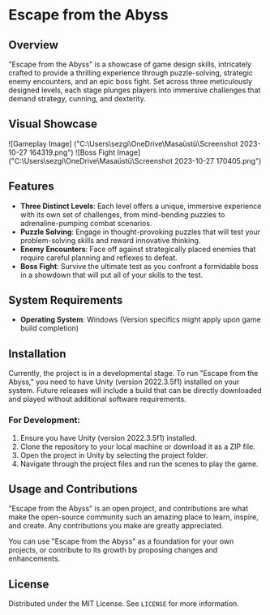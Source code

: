 # Escape from the Abyss
 
## Overview
"Escape from the Abyss" is a showcase of game design skills, intricately crafted to provide a thrilling experience through puzzle-solving, strategic enemy encounters, and an epic boss fight. Set across three meticulously designed levels, each stage plunges players into immersive challenges that demand strategy, cunning, and dexterity.

## Visual Showcase

![Gameplay Image] ("C:\Users\sezgi\OneDrive\Masaüstü\Screenshot 2023-10-27 164319.png")
![Boss Fight Image] ("C:\Users\sezgi\OneDrive\Masaüstü\Screenshot 2023-10-27 170405.png")

## Features
- **Three Distinct Levels**: Each level offers a unique, immersive experience with its own set of challenges, from mind-bending puzzles to adrenaline-pumping combat scenarios.
- **Puzzle Solving**: Engage in thought-provoking puzzles that will test your problem-solving skills and reward innovative thinking.
- **Enemy Encounters**: Face off against strategically placed enemies that require careful planning and reflexes to defeat.
- **Boss Fight**: Survive the ultimate test as you confront a formidable boss in a showdown that will put all of your skills to the test.

## System Requirements
- **Operating System**: Windows (Version specifics might apply upon game build completion)

## Installation
Currently, the project is in a developmental stage. To run "Escape from the Abyss," you need to have Unity (version 2022.3.5f1) installed on your system. Future releases will include a build that can be directly downloaded and played without additional software requirements.

### For Development:
1. Ensure you have Unity (version 2022.3.5f1) installed.
2. Clone the repository to your local machine or download it as a ZIP file.
3. Open the project in Unity by selecting the project folder.
4. Navigate through the project files and run the scenes to play the game.

## Usage and Contributions
"Escape from the Abyss" is an open project, and contributions are what make the open-source community such an amazing place to learn, inspire, and create. Any contributions you make are greatly appreciated.

You can use "Escape from the Abyss" as a foundation for your own projects, or contribute to its growth by proposing changes and enhancements.

## License
Distributed under the MIT License. See `LICENSE` for more information.
